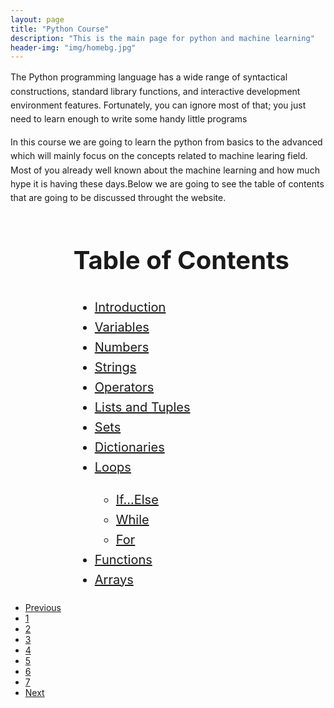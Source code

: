 ```yaml
---
layout: page
title: "Python Course"
description: "This is the main page for python and machine learning"
header-img: "img/homebg.jpg"
---
```


<p style="line-height:1.6;">The Python programming language has a wide range of syntactical constructions, standard library functions, and interactive development environment features. Fortunately, you can ignore most of that; you just need to learn enough to write some handy little programs</p>

<p style="line-height:1.6;">In this course we are going to learn the python from basics to the advanced which will mainly focus on the concepts related to machine learing field. Most of you already well known about the machine learning and how much hype it is having these days.Below we are going to see the table of contents that are going to be discussed throught the website.</p>
<div align="left" style="margin-left: 20%; line-height: 1.6; font-size: 20px;">
	<h1>Table of Contents</h1>
	<ul>
		<a href="#"><li>Introduction</li></a>
		<a href="#"><li>Variables</li></a>
		<a href="#"><li>Numbers</li></a>
		<a href="#"><li>Strings</li></a>
		<a href="#"><li>Operators</li></a>
		<a href="#"><li>Lists and Tuples</li></a>
		<a href="#"><li>Sets</li></a>
		<a href="#"><li>Dictionaries</li></a>
		<a href="#"><li>Loops</li></a>
		<ul>
			<a href="#"><li>If...Else</li></a>
			<a href="#"><li>While</li></a>
			<a href="#"><li>For</li></a>
		</ul>
		<a href="#"><li>Functions</li></a>
		<a href="#"><li>Arrays</li></a>
	</ul>
</div>


<ul class="pagination">
  <li class="page-item disabled"><a class="page-link" href="#">Previous</a></li>
  <li class="page-item active"><a class="page-link" href="#">1</a></li>
  <li class="page-item"><a class="page-link" href="#">2</a></li>
  <li class="page-item"><a class="page-link" href="#">3</a></li>
  <li class="page-item"><a class="page-link" href="#">4</a></li>
  <li class="page-item"><a class="page-link" href="#">5</a></li>
  <li class="page-item"><a class="page-link" href="#">6</a></li>
  <li class="page-item"><a class="page-link" href="#">7</a></li>
  <li class="page-item"><a class="page-link" href="#">Next</a></li>
</ul>
